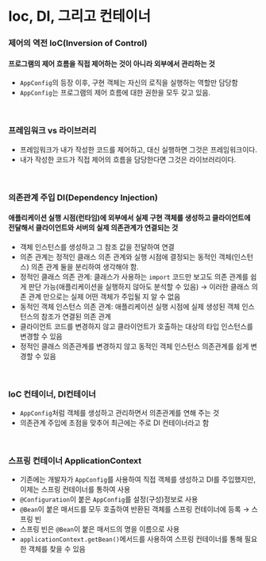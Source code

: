 # Ioc, DI, 그리고 컨테이너

### 제어의 역전 IoC(Inversion of Control)
#### 프로그램의 제어 흐름을 직접 제어하는 것이 아니라 외부에서 관리하는 것
- `AppConfig`의 등장 이후, 구현 객체는 자신의 로직을 실행하는 역할만 담당함
-	`AppConfig`는 프로그램의 제어 흐름에 대한 권한을 모두 갖고 있음.
<br>

### 프레임워크 vs 라이브러리
-	프레임워크가 내가 작성한 코드를 제어하고, 대신 실행하면 그것은 프레임워크이다.
-	내가 작성한 코드가 직접 제어의 흐름을 담당한다면 그것은 라이브러리이다.
<br>

### 의존관계 주입 DI(Dependency Injection)
#### 애플리케이션 실행 시점(런타임)에 외부에서 실제 구현 객체를 생성하고 클라이언트에 전달해서 클라이언트와 서버의 실제 의존관계가 연결되는 것
-	객체 인스턴스를 생성하고 그 참조 값을 전달하여 연결
-	의존 관계는 정적인 클래스 의존 관계와 실행 시점에 결정되는 동적인 객체(인스턴스) 의존 관계 둘을 분리하여 생각해야 함.
-	정적인 클래스 의존 관계: 클래스가 사용하는 `import` 코드만 보고도 의존 관계를 쉽게 판단 가능(애플리케이션을 실행하지 않아도 분석할 수 있음) &rarr; 이러한 클래스 의존 관계 만으로는 실제 어떤 객체가 주입될 지 알 수 없음
-	동적인 객체 인스턴스 의존 관계: 애플리케이션 실행 시점에 실제 생성된 객체 인스턴스의 참조가 연결된 의존 관계
- 클라이언트 코드를 변경하지 않고 클라이언트가 호출하는 대상의 타입 인스턴스를 변경할 수 있음
- 정적인 클래스 의존관계를 변경하지 않고 동적인 객체 인스턴스 의존관계를 쉽게 변경할 수 있음
<br>

### IoC 컨테이너, DI컨테이너
- `AppConfig`처럼 객체를 생성하고 관리하면서 의존관계를 연해 주는 것
- 의존관계 주입에 초점을 맞추어 최근에는 주로 DI 컨테이너라고 함
<br>

### 스프링 컨테이너 ApplicationContext
- 기존에는 개발자가 `AppConfig`를 사용하여 직접 객체를 생성하고 DI를 주입했지만, 이제는 스프링 컨테이너를 통하여 사용
- `@Configuration`이 붙은 `AppConfig`를 설정(구성)정보로 사용
- `@Bean`이 붙은 매서드를 모두 호출하여 반환된 객체를 스프링 컨테이너에 등록 &rarr; 스프링 빈
- 스프링 빈은 `@Bean`이 붙은 매서드의 명을 이름으로 사용
- `applicationContext.getBean()`메서드를 사용하여 스프링 컨테이너를 통해 필요한 객체를 찾을 수 있음
